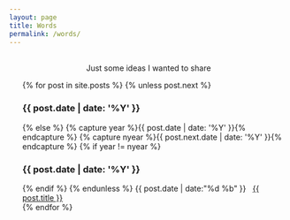 ```yaml
---
layout: page
title: Words
permalink: /words/
---
```

<br>
<div align="center"> Just some ideas I wanted to share </div>

<ul>
  {% for post in site.posts %}
    {% unless post.next %}
      <h3>{{ post.date | date: '%Y' }}</h3>
    {% else %}
      {% capture year %}{{ post.date | date: '%Y' }}{% endcapture %}
      {% capture nyear %}{{ post.next.date | date: '%Y' }}{% endcapture %}
      {% if year != nyear %}
        <br>
        <h3>{{ post.date | date: '%Y' }}</h3>
      {% endif %}
    {% endunless %}
    <time>{{ post.date | date:"%d %b" }}</time>&nbsp;&nbsp;&nbsp;<a href="{{ post.url }}">{{ post.title }}</a><br>
  {% endfor %}
</ul>

